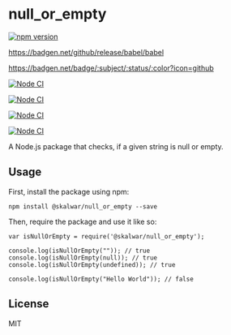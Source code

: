 # null_or_empty

[![npm version](https://badge.fury.io/js/null.svg)](https://badge.fury.io/js/null)

https://badgen.net/github/release/babel/babel

https://badgen.net/badge/:subject/:status/:color?icon=github


[![Node CI](https://github.com/kalwar/null_or_empty/actions/workflows/main.yml/badge.svg?branch=master)](https://github.com/kalwar/null_or_empty/actions/workflows/main.yml)

[![Node CI](https://github.com/jirimicvl/null/actions/workflows/main.yml/badge.svg?branch=master&event=create)](https://github.com/jirimicvl/null/actions/workflows/main.yml)

[![Node CI](https://github.com/jirimicvl/null/actions/workflows/main.yml/badge.svg?branch=master&event=delete)](https://github.com/jirimicvl/null/actions/workflows/main.yml)

[![Node CI](https://github.com/jirimicvl/null/actions/workflows/main.yml/badge.svg?branch=master&event=branch_protection_rule)](https://github.com/jirimicvl/null/actions/workflows/main.yml)

A Node.js package that checks, if a given string is null or empty.

## Usage

First, install the package using npm:

    npm install @skalwar/null_or_empty --save

Then, require the package and use it like so:

    var isNullOrEmpty = require('@skalwar/null_or_empty');

    console.log(isNullOrEmpty("")); // true
    console.log(isNullOrEmpty(null)); // true
    console.log(isNullOrEmpty(undefined)); // true

    console.log(isNullOrEmpty("Hello World")); // false

## License

MIT
